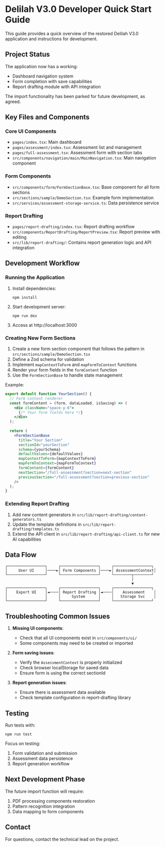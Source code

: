 # Delilah V3.0 Developer Quick Start Guide

This guide provides a quick overview of the restored Delilah V3.0 application and instructions for development.

## Project Status

The application now has a working:
- Dashboard navigation system
- Form completion with save capabilities 
- Report drafting module with API integration

The import functionality has been parked for future development, as agreed.

## Key Files and Components

### Core UI Components

- `pages/index.tsx`: Main dashboard 
- `pages/assessment/index.tsx`: Assessment list and management
- `pages/full-assessment.tsx`: Assessment form with section tabs
- `src/components/navigation/main/MainNavigation.tsx`: Main navigation component

### Form Components

- `src/components/form/FormSectionBase.tsx`: Base component for all form sections
- `src/sections/sample/DemoSection.tsx`: Example form implementation
- `src/services/assessment-storage-service.ts`: Data persistence service

### Report Drafting

- `pages/report-drafting/index.tsx`: Report drafting workflow
- `src/components/ReportDrafting/ReportPreview.tsx`: Report preview with editing
- `src/lib/report-drafting/`: Contains report generation logic and API integration

## Development Workflow

### Running the Application

1. Install dependencies:
   ```
   npm install
   ```

2. Start development server:
   ```
   npm run dev
   ```

3. Access at http://localhost:3000

### Creating New Form Sections

1. Create a new form section component that follows the pattern in `src/sections/sample/DemoSection.tsx`
2. Define a Zod schema for validation
3. Implement `mapContextToForm` and `mapFormToContext` functions
4. Render your form fields in the `formContent` function
5. Use the `FormSectionBase` to handle state management

Example:
```jsx
export default function YourSection() {
  // Form content renderer
  const formContent = (form, dataLoaded, isSaving) => (
    <div className="space-y-6">
      {/* Your form fields here */}
    </div>
  );
  
  return (
    <FormSectionBase
      title="Your Section"
      sectionId="yourSection"
      schema={yourSchema}
      defaultValues={defaultValues}
      mapContextToForm={mapContextToForm}
      mapFormToContext={mapFormToContext}
      formContent={formContent}
      nextSection="/full-assessment?section=next-section"
      previousSection="/full-assessment?section=previous-section"
    />
  );
}
```

### Extending Report Drafting

1. Add new content generators in `src/lib/report-drafting/content-generators.ts`
2. Update the template definitions in `src/lib/report-drafting/templates.ts`
3. Extend the API client in `src/lib/report-drafting/api-client.ts` for new AI capabilities

## Data Flow

```
┌─────────────────┐     ┌─────────────────┐     ┌─────────────────┐
│     User UI     │────►│ Form Components │────►│ AssessmentContext│
└─────────────────┘     └─────────────────┘     └────────┬────────┘
                                                         │
                                                         ▼
┌─────────────────┐     ┌─────────────────┐     ┌─────────────────┐
│    Export UI    │◄────│ Report Drafting │◄────│    Assessment    │
│                 │     │     System      │     │   Storage Svc    │
└─────────────────┘     └─────────────────┘     └─────────────────┘
```

## Troubleshooting Common Issues

1. **Missing UI components**:
   - Check that all UI components exist in `src/components/ui/`
   - Some components may need to be created or imported

2. **Form saving issues**:
   - Verify the `AssessmentContext` is properly initialized
   - Check browser localStorage for saved data
   - Ensure form is using the correct sectionId

3. **Report generation issues**:
   - Ensure there is assessment data available
   - Check template configuration in report-drafting library

## Testing

Run tests with:
```
npm run test
```

Focus on testing:
1. Form validation and submission
2. Assessment data persistence
3. Report generation workflow

## Next Development Phase

The future import function will require:
1. PDF processing components restoration
2. Pattern recognition integration
3. Data mapping to form components

## Contact

For questions, contact the technical lead on the project.
